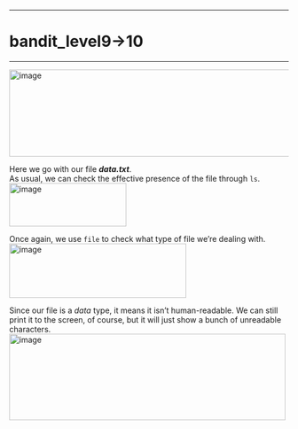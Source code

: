 ***
# bandit_level9->10
***
<img width="922" height="157" alt="image" src="https://github.com/user-attachments/assets/59c8e68d-4de2-40b4-9bb4-56fa55a68e24" />  

Here we go with our file ***data.txt***.  
As usual, we can check the effective presence of the file through `ls`.  
<img width="211" height="78" alt="image" src="https://github.com/user-attachments/assets/9784ce81-39b4-4524-a2f9-fa75f1400338" />  

Once again, we use `file` to check what type of file we’re dealing with.
<img width="319" height="98" alt="image" src="https://github.com/user-attachments/assets/d9006258-b88d-4b7e-acb7-46a688d4ba96" />  

Since our file is a *data* type, it means it isn’t human-readable. We can still print it to the screen, of course, but it will just show a bunch of unreadable characters.
<img width="498" height="156" alt="image" src="https://github.com/user-attachments/assets/e28958cf-b661-4253-b8a0-79287d8270e3" />









